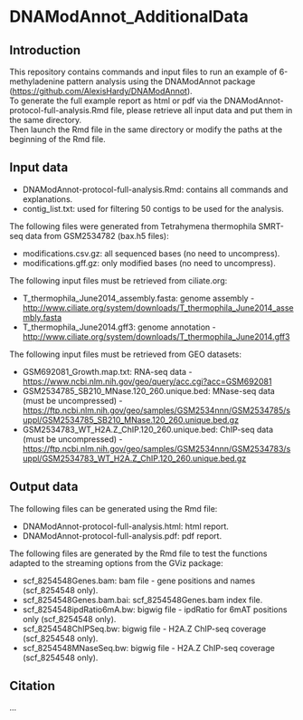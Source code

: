 # DNAModAnnot_AdditionalData

## Introduction  
This repository contains commands and input files to run an example of 6-methyladenine pattern analysis using the DNAModAnnot package (https://github.com/AlexisHardy/DNAModAnnot).  
To generate the full example report as html or pdf via the DNAModAnnot-protocol-full-analysis.Rmd file, please retrieve all input data and put them in the same directory.  
Then launch the Rmd file in the same directory or modify the paths at the beginning of the Rmd file.

## Input data  

* DNAModAnnot-protocol-full-analysis.Rmd: contains all commands and explanations.  
* contig_list.txt: used for filtering 50 contigs to be used for the analysis.  

The following files were generated from Tetrahymena thermophila SMRT-seq data from GSM2534782 (bax.h5 files):  

* modifications.csv.gz: all sequenced bases (no need to uncompress).  
* modifications.gff.gz: only modified bases (no need to uncompress). 

The following input files must be retrieved from ciliate.org:  

* T_thermophila_June2014_assembly.fasta: genome assembly - http://www.ciliate.org/system/downloads/T_thermophila_June2014_assembly.fasta  
* T_thermophila_June2014.gff3: genome annotation - http://www.ciliate.org/system/downloads/T_thermophila_June2014.gff3  


The following input files must be retrieved from GEO datasets:  

* GSM692081_Growth.map.txt: RNA-seq data - https://www.ncbi.nlm.nih.gov/geo/query/acc.cgi?acc=GSM692081  
* GSM2534785_SB210_MNase.120_260.unique.bed: MNase-seq data (must be uncompressed) - https://ftp.ncbi.nlm.nih.gov/geo/samples/GSM2534nnn/GSM2534785/suppl/GSM2534785_SB210_MNase.120_260.unique.bed.gz  
* GSM2534783_WT_H2A.Z_ChIP.120_260.unique.bed: ChIP-seq data (must be uncompressed) - https://ftp.ncbi.nlm.nih.gov/geo/samples/GSM2534nnn/GSM2534783/suppl/GSM2534783_WT_H2A.Z_ChIP.120_260.unique.bed.gz  


## Output data  

The following files can be generated using the Rmd file:

* DNAModAnnot-protocol-full-analysis.html: html report.
* DNAModAnnot-protocol-full-analysis.pdf: pdf report.

The following files are generated by the Rmd file to test the functions adapted to the streaming options from the GViz package:  
  
* scf_8254548Genes.bam: bam file - gene positions and names (scf_8254548 only).    
* scf_8254548Genes.bam.bai: scf_8254548Genes.bam index file.  
* scf_8254548ipdRatio6mA.bw: bigwig file - ipdRatio for 6mAT positions only (scf_8254548 only).   
* scf_8254548ChIPSeq.bw: bigwig file - H2A.Z ChIP-seq coverage (scf_8254548 only).  
* scf_8254548MNaseSeq.bw: bigwig file - H2A.Z ChIP-seq coverage (scf_8254548 only).    

## Citation  
...
